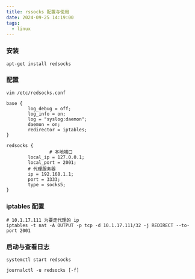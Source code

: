 ```yaml
---
title: rssocks 配置与使用
date: 2024-09-25 14:19:00
tags:
  - linux
---
```


### 安装

~~~shell
apt-get install redsocks
~~~

### 配置

~~~shell
vim /etc/redsocks.conf

base {
        log_debug = off;
        log_info = on;
        log = "syslog:daemon";
        daemon = on;
        redirector = iptables;
}

redsocks {
				# 本地端口
        local_ip = 127.0.0.1;
        local_port = 2001;
        # 代理服务器
        ip = 192.168.1.1;
        port = 3333;
        type = socks5;
}
~~~

### iptables 配置

~~~shell
# 10.1.17.111 为要走代理的 ip
iptables -t nat -A OUTPUT -p tcp -d 10.1.17.111/32 -j REDIRECT --to-port 2001
~~~

### 启动与查看日志

~~~shell
systemctl start redsocks

journalctl -u redsocks [-f]
~~~

